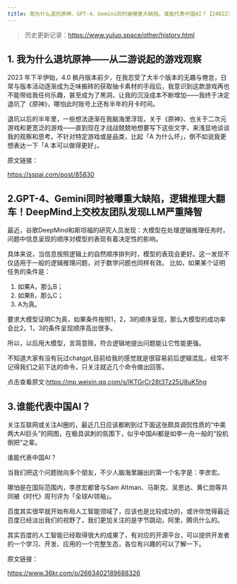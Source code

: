 ```yaml
---
title: 我为什么退坑原神、GPT-4、Gemini同时被曝重大缺陷、谁能代表中国AI？【240227资讯日报】
---
```

> 历史更新记录：https://www.yuluo.space/other/history.html
## 1.  我为什么退坑原神——从二游说起的游戏观察

2023 年下半伊始，4.0 枫丹版本前夕，在我忍受了大半个版本的无趣与倦怠，日常与版本活动逐渐成为乏味搬砖的获取抽卡素材的手段后，我意识到这款游戏再也不能带给我任何乐趣，甚至成为了黑洞，让我的沉没成本不断增加——我终于决定退坑了《原神》，哪怕此时账号上还有半年的月卡时间。

退坑以后的半年里，一些想法逐渐在我脑海里浮现，关于《原神》、也关于二次元游戏和更宽泛的游戏——直到现在才战战兢兢地想要写下这些文字，来浅显地谈谈我的观察和思考。不针对特定游戏或是品类，比起「A 为什么坏」，倒不如说我更想表达一下「A 本可以做得更好」。

原文链接：

https://sspai.com/post/85830


## 2.GPT-4、Gemini同时被曝重大缺陷，逻辑推理大翻车！DeepMind上交校友团队发现LLM严重降智


最近，谷歌DeepMind和斯坦福的研究人员发现：大模型在处理逻辑推理任务时，问题中信息呈现的顺序对模型的表现有着决定性的影响。


具体来说，当信息按照逻辑上的自然顺序排列时，模型的表现会更好。这一发现不仅适用于一般的逻辑推理问题，对于数学问题也同样有效。
比如，如果某个证明任务的条件是：
1. 如果A，那么B；
2. 如果B，那么C；
3. A为真。

要求大模型证明C为真，如果条件按照1，2，3的顺序呈现，那么大模型的成功率会比2，1，3的条件呈现顺序高出很多。

所以，以后用大模型，言简意赅，符合逻辑地提出问题能让它性能更强。

不知道大家有没有玩过chatgpt,目前给我的感觉就是很容易前后逻辑混乱，经常不记得我们之前下达的命令，只关注就近几个命令做出回答。

点击查看原文:https://mp.weixin.qq.com/s/lKTGrCr28t3Tz25U8uK5hg


## 3.谁能代表中国AI？

关注互联网或关注AI圈的，最近几日应该都刷到过下面这张颇具调侃性质的“中美两大AI巨头”的网图，在极具讽刺的氛围下，似乎中国AI都是如李一舟一般的“投机倒把”之辈。

谁能代表中国AI？ 

当我们把这个问题抛向多个朋友，不少人脑海里蹦出的第一个名字是：李彦宏。 

哪怕是在国际范围内，李彦宏都曾与Sam Altman、马斯克、吴恩达、黄仁勋等共同被《时代》周刊评为「全球AI领袖」。 

百度其实很早就开始布局人工智能领域了，应该也是比较成功的，或许你觉得最近百度已经淡出我们的视野了，我们更加关注的是字节跳动，阿里，腾讯什么的。

其实百度的人工智能已经取得很大的成果了，有对应的开源平台，可以提供开发者的一个学习、开发、应用的一个完整生态，各位有兴趣的可以了解一下。

原文链接：

https://www.36kr.com/p/2663402189688326